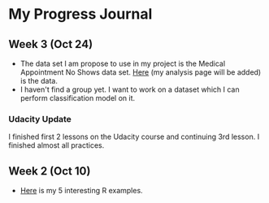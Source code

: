 # My Progress Journal

## Week 3 (Oct 24)

+ The data set I am propose to use in my project is the Medical Appointment No Shows data set. [Here](files/data_show.html) (my analysis page will be added) is the data.
+ I haven't find a group yet. I want to work on a dataset which I can perform classification model on it. 

### Udacity Update 
I finished first 2 lessons on the Udacity course and continuing 3rd lesson. I finished almost all practices. 

## Week 2 (Oct 10)

+ [Here](files/HW1_recepdurdu.html) is my 5 interesting R examples. 
